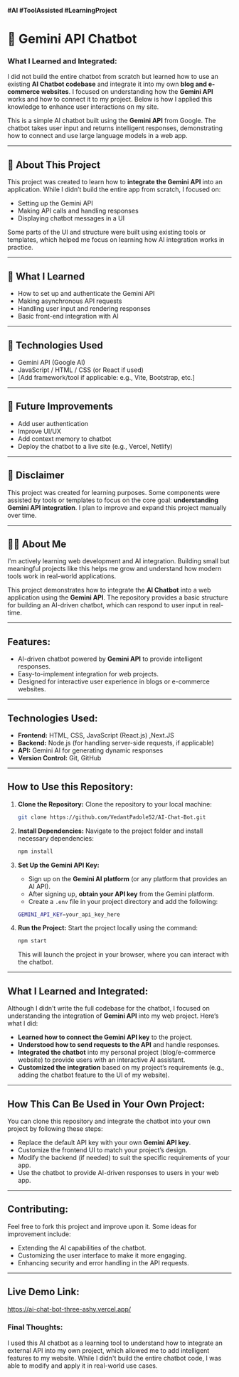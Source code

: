 **#AI #ToolAssisted #LearningProject**
# 🤖 Gemini API Chatbot

### **What I Learned and Integrated:**
I did not build the entire chatbot from scratch but learned how to use an existing **AI Chatbot codebase** and integrate it into my own **blog and e-commerce websites**. I focused on understanding how the **Gemini API** works and how to connect it to my project. Below is how I applied this knowledge to enhance user interactions on my site.

This is a simple AI chatbot built using the **Gemini API** from Google. The chatbot takes user input and returns intelligent responses, demonstrating how to connect and use large language models in a web app.

---

## 📘 About This Project

This project was created to learn how to **integrate the Gemini API** into an application. While I didn’t build the entire app from scratch, I focused on:
- Setting up the Gemini API
- Making API calls and handling responses
- Displaying chatbot messages in a UI

Some parts of the UI and structure were built using existing tools or templates, which helped me focus on learning how AI integration works in practice.

---

## 🧠 What I Learned

- How to set up and authenticate the Gemini API
- Making asynchronous API requests
- Handling user input and rendering responses
- Basic front-end integration with AI

---

## 🔧 Technologies Used

- Gemini API (Google AI)
- JavaScript / HTML / CSS (or React if used)
- [Add framework/tool if applicable: e.g., Vite, Bootstrap, etc.]

---

## 🚀 Future Improvements

- Add user authentication
- Improve UI/UX
- Add context memory to chatbot
- Deploy the chatbot to a live site (e.g., Vercel, Netlify)

---

## 📌 Disclaimer

This project was created for learning purposes. Some components were assisted by tools or templates to focus on the core goal: **understanding Gemini API integration**. I plan to improve and expand this project manually over time.

---

## 🙋‍♂️ About Me

I'm actively learning web development and AI integration. Building small but meaningful projects like this helps me grow and understand how modern tools work in real-world applications.



This project demonstrates how to integrate the **AI Chatbot** into a web application using the **Gemini API**. The repository provides a basic structure for building an AI-driven chatbot, which can respond to user input in real-time.


---

## **Features:**
- AI-driven chatbot powered by **Gemini API** to provide intelligent responses.
- Easy-to-implement integration for web projects.
- Designed for interactive user experience in blogs or e-commerce websites.

---

## **Technologies Used:**
- **Frontend:** HTML, CSS, JavaScript (React.js) ,Next.JS
- **Backend:** Node.js (for handling server-side requests, if applicable)
- **API:** Gemini AI for generating dynamic responses
- **Version Control:** Git, GitHub

---

## **How to Use this Repository:**

1. **Clone the Repository:**
   Clone the repository to your local machine:
   ```bash
   git clone https://github.com/VedantPadole52/AI-Chat-Bot.git
   ```

2. **Install Dependencies:**
   Navigate to the project folder and install necessary dependencies:
   ```bash
   npm install
   ```

3. **Set Up the Gemini API Key:**
   - Sign up on the **Gemini AI platform** (or any platform that provides an AI API).
   - After signing up, **obtain your API key** from the Gemini platform.
   - Create a `.env` file in your project directory and add the following:
   ```bash
   GEMINI_API_KEY=your_api_key_here
   ```

4. **Run the Project:**
   Start the project locally using the command:
   ```bash
   npm start
   ```
   This will launch the project in your browser, where you can interact with the chatbot.

---

## **What I Learned and Integrated:**

Although I didn’t write the full codebase for the chatbot, I focused on understanding the integration of **Gemini API** into my web project. Here’s what I did:
- **Learned how to connect the Gemini API key** to the project.
- **Understood how to send requests to the API** and handle responses.
- **Integrated the chatbot** into my personal project (blog/e-commerce website) to provide users with an interactive AI assistant.
- **Customized the integration** based on my project’s requirements (e.g., adding the chatbot feature to the UI of my website).

---

## **How This Can Be Used in Your Own Project:**

You can clone this repository and integrate the chatbot into your own project by following these steps:
- Replace the default API key with your own **Gemini API key**.
- Customize the frontend UI to match your project’s design.
- Modify the backend (if needed) to suit the specific requirements of your app.
- Use the chatbot to provide AI-driven responses to users in your web app.

---

## **Contributing:**
Feel free to fork this project and improve upon it. Some ideas for improvement include:
- Extending the AI capabilities of the chatbot.
- Customizing the user interface to make it more engaging.
- Enhancing security and error handling in the API requests.

---

## **Live Demo Link:**
https://ai-chat-bot-three-ashy.vercel.app/

### **Final Thoughts:**
I used this AI chatbot as a learning tool to understand how to integrate an external API into my own project, which allowed me to add intelligent features to my website. While I didn't build the entire chatbot code, I was able to modify and apply it in real-world use cases.


